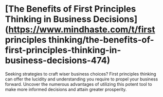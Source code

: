 
# [The Benefits of First Principles Thinking in Business Decisions](https://www.mindhaste.com/t/first principles thinking/the-benefits-of-first-principles-thinking-in-business-decisions-474)

Seeking strategies to craft wiser business choices? First principles thinking can offer the lucidity and understanding you require to propel your business forward. Uncover the numerous advantages of utilizing this potent tool to make more informed decisions and attain greater prosperity.
    